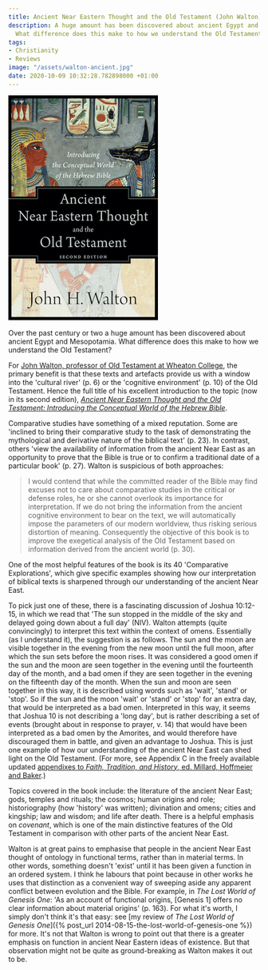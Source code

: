 ```yaml
---
title: Ancient Near Eastern Thought and the Old Testament (John Walton)
description: A huge amount has been discovered about ancient Egypt and Mesopotamia.
  What difference does this make to how we understand the Old Testament?
tags:
- Christianity
- Reviews
image: "/assets/walton-ancient.jpg"
date: 2020-10-09 10:32:28.782898000 +01:00
---
```

[<img alt="Ancient Near Eastern Thought and the Old Testament: Introducing the Conceptual World of the Hebrew Bible, by John Walton" src="/assets/walton-ancient.jpg" class="alignright" />](http://bakerpublishinggroup.com/books/ancient-near-eastern-thought-and-the-old-testament-2nd-edition/230844 "Ancient Near Eastern Thought and the Old Testament: Introducing the Conceptual World of the Hebrew Bible, by John Walton")

Over the past century or two a huge amount has been discovered about ancient Egypt and Mesopotamia. What difference does this make to how we understand the Old Testament?

For [John Walton, professor of Old Testament at Wheaton College](https://www.wheaton.edu/academics/faculty/john-walton/), the primary benefit is that these texts and artefacts provide us with a window into the 'cultural river' (p. 6) or the 'cognitive environment' (p. 10) of the Old Testament. Hence the full title of his excellent introduction to the topic (now in its second edition), [_Ancient Near Eastern Thought and the Old Testament: Introducing the Conceptual World of the Hebrew Bible_](http://bakerpublishinggroup.com/books/ancient-near-eastern-thought-and-the-old-testament-2nd-edition/230844).

Comparative studies have something of a mixed reputation. Some are 'inclined to bring their comparative study to the task of demonstrating the mythological and derivative nature of the biblical text' (p. 23). In contrast, others 'view the availability of information from the ancient Near East as an opportunity to prove that the Bible is true or to confirm a traditional date of a particular book' (p. 27). Walton is suspicious of both approaches:

> I would contend that while the committed reader of the Bible may find excuses not to care about comparative studies in the critical or defense roles, he or she cannot overlook its importance for interpretation. If we do not bring the information from the ancient cognitive environment to bear on the text, we will automatically impose the parameters of our modern worldview, thus risking serious distortion of meaning. Consequently the objective of this book is to improve the exegetical analysis of the Old Testament based on information derived from the ancient world (p. 30).

One of the most helpful features of the book is its 40 'Comparative Explorations', which give specific examples showing how our interpretation of biblical texts is sharpened through our understanding of the ancient Near East.

To pick just one of these, there is a fascinating discussion of Joshua 10:12-15, in which we read that 'The sun stopped in the middle of the sky and delayed going down about a full day' (NIV). Walton attempts (quite convincingly) to interpret this text within the context of omens. Essentially (as I understand it), the suggestion is as follows. The sun and the moon are visible together in the evening from the new moon until the full moon, after which the sun sets before the moon rises. It was considered a good omen if the sun and the moon are seen together in the evening until the fourteenth day of the month, and a bad omen if they are seen together in the evening on the fifteenth day of the month. When the sun and moon are seen together in this way, it is described using words such as 'wait', 'stand' or 'stop'. So if the sun and the moon 'wait' or 'stand' or 'stop' for an extra day, that would be interpreted as a bad omen. Interpreted in this way, it seems that Joshua 10 is not describing a 'long day', but is rather describing a set of events (brought about in response to prayer, v. 14) that would have been interpreted as a bad omen by the Amorites, and would therefore have discouraged them in battle, and given an advantage to Joshua. This is just one example of how our understanding of the ancient Near East can shed light on the Old Testament. (For more, see Appendix C in the freely available updated [appendixes to _Faith, Tradition, and History_, ed. Millard, Hoffmeier and Baker](https://ivpress.com/Media/Default/Downloads/Misc/5184-appendix.pdf).)

Topics covered in the book include: the literature of the ancient Near East; gods, temples and rituals; the cosmos; human origins and role; historiography (how 'history' was written); divination and omens; cities and kingship; law and wisdom; and life after death. There is a helpful emphasis on _covenant_, which is one of the main distinctive features of the Old Testament in comparison with other parts of the ancient Near East.

Walton is at great pains to emphasise that people in the ancient Near East thought of ontology in functional terms, rather than in material terms. In other words, something doesn't 'exist' until it has been given a function in an ordered system. I think he labours that point because in other works he uses that distinction as a convenient way of sweeping aside any apparent conflict between evolution and the Bible. For example, in _The Lost World of Genesis One_: 'As an account of functional origins, [Genesis 1] offers no clear information about material origins' (p. 163). For what it's worth, I simply don't think it's that easy: see [my review of _The Lost World of Genesis One_]({% post_url 2014-08-15-the-lost-world-of-genesis-one %}) for more. It's not that Walton is wrong to point out that there is a greater emphasis on function in ancient Near Eastern ideas of existence. But that observation might not be quite as ground-breaking as Walton makes it out to be.

